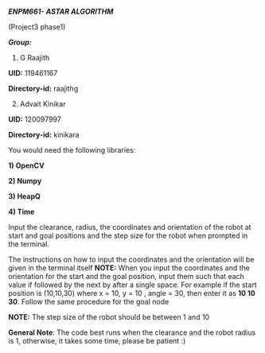 ***ENPM661- ASTAR ALGORITHM***

(Project3 phase1)

***Group:***
1) G Raajith 

**UID:** 119461167

**Directory-id:** raajithg

2) Advait Kinikar

**UID:** 120097997

**Directory-id:** kinikara

You would need the following libraries:

**1) OpenCV**

**2) Numpy**

**3) HeapQ**

**4) Time**

Input the clearance, radius, the coordinates and orientation of the robot at start and goal positions and the step size for the robot when  prompted in the terminal.

The instructions on how to input the coordinates and the orientation will be given in the terminal itself
**NOTE:** When you input the coordinates and the orientation for the start and the goal position, input them such that each value if followed by the next by after a single space. For example if the start position is (10,10,30) where x = 10, y = 10 , angle = 30, then enter it as **10 10 30**. Follow the same procedure for the goal node

**NOTE:** The step size of the robot should be between 1 and 10

**General Note**: The code best runs when the clearance and the robot radius is 1, otherwise, it takes some time, please be patient :)



